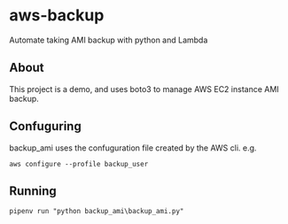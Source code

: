 # aws-backup
Automate taking AMI backup with python and Lambda

## About

This project is a demo, and uses boto3 to manage AWS EC2 instance AMI backup.

## Confuguring

backup_ami uses the confuguration file created by the AWS cli. e.g.

`aws configure --profile backup_user`

## Running

`pipenv run "python backup_ami\backup_ami.py"`
